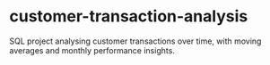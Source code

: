 # customer-transaction-analysis
SQL project analysing customer transactions over time, with moving averages and monthly performance insights.
